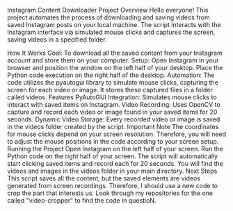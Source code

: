Instagram Content Downloader
Project Overview
Hello everyone! This project automates the process of downloading and saving videos from saved Instagram posts on your local machine. The script interacts with the Instagram interface via simulated mouse clicks and captures the screen, saving videos in a specified folder.

How It Works
Goal: To download all the saved content from your Instagram account and store them on your computer.
Setup: Open Instagram in your browser and position the window on the left half of your desktop. Place the Python code execution on the right half of the desktop.
Automation: The code utilizes the pyautogui library to simulate mouse clicks, capturing the screen for each video or image. It stores these captured files in a folder called videos.
Features
PyAutoGUI Integration: Simulates mouse clicks to interact with saved items on Instagram.
Video Recording: Uses OpenCV to capture and record each video or image found in your saved items for 20 seconds.
Dynamic Video Storage: Every recorded video or image is saved in the videos folder created by the script.
Important Note
The coordinates for mouse clicks depend on your screen resolution. Therefore, you will need to adjust the mouse positions in the code according to your screen setup.
Running the Project
Open Instagram on the left half of your screen.
Run the Python code on the right half of your screen.
The script will automatically start clicking saved items and record each for 20 seconds.
You will find the videos and images in the videos folder in your main directory.
Next Steps
This script saves all the content, but the saved elements are videos generated from screen recordings. Therefore, I should use a new code to crop the part that interests us. Look through my repositories for the one called "video-cropper" to find the code in questioN.
